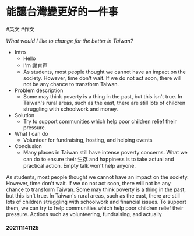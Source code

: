 # 能讓台灣變更好的一件事
#英文 #作文 

*What would I like to change for the better in Taiwan?*

- Intro
	- Hello
	- I'm 謝育声
	- As students, most people thought we cannot have an impact on the society. However, time don't wait. If we do not act soon, there will not be any chance to transform Taiwan.
- Problem description
	- Some may think poverty is a thing in the past, but this isn't true. In Taiwan's rural areas, such as the east, there are still lots of children struggling with schoolwork and money.
- Solution
	- Try to support communities which help poor children relief their pressure. 
- What I can do 
	- Volunteer for fundraising, hosting, and helping events
- Conclusion
	- Many places in Taiwan still have intense poverty concerns. What we can do to ensure their 生存 and happiness is to take actual and practical action. Empty talk won't help anyone.



As students, most people thought we cannot have an impact on the society. However, time don't wait. If we do not act soon, there will not be any chance to transform Taiwan.  Some may think poverty is a thing in the past, but this isn't true. In Taiwan's rural areas, such as the east, there are still lots of children struggling with schoolwork and financial issues. To support them, we can try to help communities which help poor children relief their pressure. Actions such as volunteering, fundraising, and actually 



#### 202111141125

